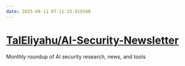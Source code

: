```yaml
---
date: 2025-08-11 07:11:23.919348
---
```


# [TalEliyahu/AI-Security-Newsletter](https://github.com/TalEliyahu/AI-Security-Newsletter)

Monthly roundup of AI security research, news, and tools